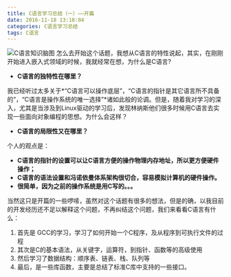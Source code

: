 ```yaml
---
title: C语言学习总结（一）——开篇
date: 2016-11-18 13:18:04
categories: C语言学习总结
tags: C语言 
---
```

![C语言知识脑图](http://img.blog.csdn.net/20161020212351257)
 怎么去开始这个话题，我想从C语言的特性说起，其实，在刚刚开始进入嵌入式领域的时候，我就经常在想，为什么是C语言?
<!--more-->
 
- **C语言的独特性在哪里？**

我已经听过太多关于*“C语言可以操作底层”，“C语言的指针是其它语言所不具备的”，“C语言是操作系统的唯一选择”*诸如此般的论调。但是，随着我对学习的深入，尤其是当涉及到Linux驱动的学习后，发现林纳斯他们很多时候用C语言去实现一些面向对象编程的思想。为什么会这样？

- **C语言的局限性又在哪里？**

个人的观点是：

- **C语言的指针的设置可以让C语言方便的操作物理内存地址，所以更方便硬件操作；**
- **C语言的语法设置和冯诺依曼体系架构很切合，容易模拟计算机的硬件操作。**
- **很简单，因为之前的操作系统是用C写的。。。**

当然这只是开篇的一些啰嗦，虽然对这个话题有很多的想法，但是的确，以我目前的开发经历还不足以解释这个问题，不再纠结这个问题，我们来看看C语言有什么：


1. 首先是 GCC的学习，学习了如何开始一个C程序，及从程序到可执行文件的过程
2. 其次是C的基本语法，从关键字，运算符，到指针、函数等的高级使用
3. 然后学习了数据结构：顺序表、链表、栈、队列等
4. 最后，是一些库函数，主要是总结了标准C库中支持的一些接口。
